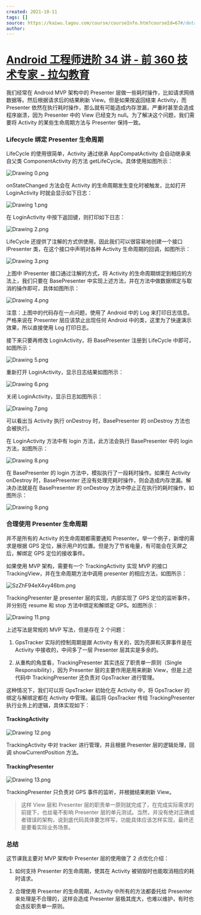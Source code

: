 ```yaml
---
created: 2021-10-11
tags: []
source: https://kaiwu.lagou.com/course/courseInfo.htm?courseId=67#/detail/pc?id=1854
author: 
---
```


# [Android 工程师进阶 34 讲 - 前 360 技术专家 - 拉勾教育](https://kaiwu.lagou.com/course/courseInfo.htm?courseId=67#/detail/pc?id=1854)


我们经常在 Android MVP 架构中的 Presenter 层做一些耗时操作，比如请求网络数据等。然后根据请求后的结果刷新 View。但是如果按返回结束 Activity，而 Presenter 依然在执行耗时操作，那么就有可能造成内存泄漏，严重时甚至会造成程序崩溃，因为 Presenter 中的 View 已经变为 null。为了解决这个问题，我们需要将 Activity 的某些生命周期方法与 Presenter 保持一致。

### Lifecycle 绑定 Presenter 生命周期

LifeCycle 的使用很简单，Activity 通过继承 AppCompatActivity 会自动继承来自父类 ComponentActivity 的方法 getLifeCycle。具体使用如图所示：

![Drawing 0.png](https://s0.lgstatic.com/i/image/M00/29/5A/Ciqc1F76sXWAU2fEAAFd2jgikoo339.png)

onStateChanged 方法会在 Activity 的生命周期发生变化时被触发，比如打开 LoginActivity 时就会显示如下日志：

![Drawing 1.png](https://s0.lgstatic.com/i/image/M00/29/5A/Ciqc1F76sX2AGVLQAAA53rZPZY8354.png)

在 LoginActivity 中按下返回键，则打印如下日志：

![Drawing 2.png](https://s0.lgstatic.com/i/image/M00/29/66/CgqCHl76sYWAO5QQAAAuVJEi7Xo379.png)

LifeCycle 还提供了注解的方式供使用，因此我们可以很容易地创建一个接口 IPresenter 类，在这个接口中声明对各种 Activity 生命周期的回调，如图所示：

![Drawing 3.png](https://s0.lgstatic.com/i/image/M00/29/66/CgqCHl76sY-AaBSDAAGjNld-ecw742.png)

上图中 IPresenter 接口通过注解的方式，将 Activity 的生命周期绑定到相应的方法上，我们只要在 BasePresenter 中实现上述方法，并在方法中做数据绑定与取消的操作即可，具体如图所示：

![Drawing 4.png](https://s0.lgstatic.com/i/image/M00/29/5A/Ciqc1F76sZeANG8VAAI_wiUZACI480.png)

注意：上图中的代码存在一点问题，使用了 Android 中的 Log 来打印日志信息。严格来说在 Presenter 层应该禁止出现任何 Android 中的类，这里为了快速演示效果，所以直接使用 Log 打印日志。

接下来只要再修改 LoginActivity，将 BasePresenter 注册到 LifeCycle 中即可，如图所示：

![Drawing 5.png](https://s0.lgstatic.com/i/image/M00/29/5A/Ciqc1F76saGAKsUeAAEGqubUz7M368.png)

重新打开 LoginActivity，显示日志结果如图所示：

![Drawing 6.png](https://s0.lgstatic.com/i/image/M00/29/66/CgqCHl76samASHhKAAAptxyq1jg160.png)

关闭 LoginActivity，显示日志如图所示：

![Drawing 7.png](https://s0.lgstatic.com/i/image/M00/29/5A/Ciqc1F76sbGAflpvAAAxIyHcIv0551.png)

可以看出当 Activity 执行 onDestroy 时，BasePresenter 的 onDestroy 方法也会被执行。

在 LoginActivity 方法中有 login 方法，此方法会执行 BasePresenter 中的 login 方法，如图所示：

![Drawing 8.png](https://s0.lgstatic.com/i/image/M00/29/66/CgqCHl76sb2AL1RKAAJ9Hs2OSvo468.png)

在 BasePresenter 的 login 方法中，模拟执行了一段耗时操作。如果在 Activity onDestroy 时，BasePresenter 还没有处理完耗时操作，则会造成内存泄漏。解决办法就是在 BasePresenter 的 onDestroy 方法中停止正在执行的耗时操作，如图所示：

![Drawing 9.png](https://s0.lgstatic.com/i/image/M00/29/66/CgqCHl76scmAC6zfAADyKev5-FM249.png)

### 合理使用 Presenter 生命周期

并不是所有的 Activity 的生命周期都需要通知 Presenter。举一个例子，新增的需求是根据 GPS 定位，展示用户的位置。但是为了节省电量，有可能会在灭屏之后，解绑定 GPS 定位的接收事件。

如果使用 MVP 架构，需要有一个 TrackingActivity 实现 MVP 的接口 TrackingView，并在生命周期方法中调用 presenter 的相应方法，如图所示：

![SzZhF94eX4vy46bm.png](https://s0.lgstatic.com/i/image/M00/2F/BD/CgqCHl8HzvqADrFUAACluyFCOBU894.png)

TrackingPresenter 是 presenter 层的实现，内部实现了 GPS 定位的监听事件，并分别在 resume 和 stop 方法中绑定和解绑定 GPS。如图所示：

![Drawing 11.png](https://s0.lgstatic.com/i/image/M00/29/66/CgqCHl76sd2AR4vHAADL68PR5NQ751.png)

上述写法是常规的 MVP 写法，但是存在 2 个问题：

1.  GpsTracker 实际的控制周期是跟 Activity 有关的，因为亮屏和灭屏事件是在 Activity 中接收的，中间多了一层 Presenter 层其实是多余的。
    
2.  从重构的角度看，TrackingPresenter 其实违反了职责单一原则（Single Responsibility），因为 Presenter 层的主要作用是用来刷新 View，但是上述代码中 TrackingPresenter 还负责对 GpsTracker 进行管理。
    

这种情况下，我们可以将 GpsTracker 初始化在 Activity 中，将 GpsTracker 的绑定与解绑定都在 Activity 中管理。最后将 GpsTracker 传给 TrackingPresenter 执行业务上的逻辑，具体实现如下：

#### TrackingActivity

![Drawing 12.png](https://s0.lgstatic.com/i/image/M00/29/66/CgqCHl76seaAOlj6AAFQQYDhPMc483.png)

TrackingActivity 中对 tracker 进行管理，并且根据 Presenter 层的逻辑处理，回调 showCurrentPosition 方法。

#### TrackingPresenter

![Drawing 13.png](https://s0.lgstatic.com/i/image/M00/29/66/CgqCHl76se-AaHR6AAE4XwfWPA8657.png)

TrackingPresenter 只负责对 GPS 事件的监听，并根据结果刷新 View。

> 这样 View 层和 Presenter 层的职责单一原则就完成了，在完成实际需求的前提下，也丝毫不影响 Presenter 层的单元测试。当然，并没有绝对正确或者错误的架构，说到底代码具体要怎样写，功能具体应该怎样实现，最终还是要看实际业务场景。

### 总结

这节课我主要对 MVP 架构中 Presenter 层的使用做了 2 点优化介绍：

1.  如何支持 Presenter 的生命周期，使其在 Activity 被销毁时也能取消相应的耗时请求。
    
2.  合理使用 Presenter 的生命周期，Activity 中所有的方法都委托给 Presenter 来处理是不合理的，这样会造成 Presenter 层极其庞大，也难以维护，有时也会违反职责单一原则。
